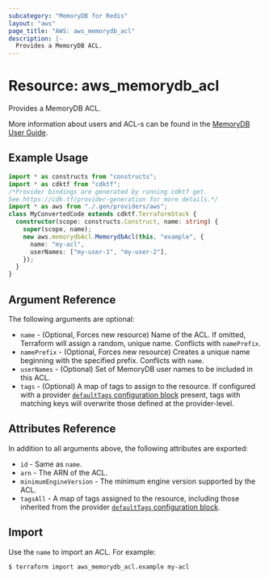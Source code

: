 ```yaml
---
subcategory: "MemoryDB for Redis"
layout: "aws"
page_title: "AWS: aws_memorydb_acl"
description: |-
  Provides a MemoryDB ACL.
---
```


# Resource: aws_memorydb_acl

Provides a MemoryDB ACL.

More information about users and ACL-s can be found in the [MemoryDB User Guide](https://docs.aws.amazon.com/memorydb/latest/devguide/clusters.acls.html).

## Example Usage

```typescript
import * as constructs from "constructs";
import * as cdktf from "cdktf";
/*Provider bindings are generated by running cdktf get.
See https://cdk.tf/provider-generation for more details.*/
import * as aws from "./.gen/providers/aws";
class MyConvertedCode extends cdktf.TerraformStack {
  constructor(scope: constructs.Construct, name: string) {
    super(scope, name);
    new aws.memorydbAcl.MemorydbAcl(this, "example", {
      name: "my-acl",
      userNames: ["my-user-1", "my-user-2"],
    });
  }
}

```

## Argument Reference

The following arguments are optional:

* `name` - (Optional, Forces new resource) Name of the ACL. If omitted, Terraform will assign a random, unique name. Conflicts with `namePrefix`.
* `namePrefix` - (Optional, Forces new resource) Creates a unique name beginning with the specified prefix. Conflicts with `name`.
* `userNames` - (Optional) Set of MemoryDB user names to be included in this ACL.
* `tags` - (Optional) A map of tags to assign to the resource. If configured with a provider [`defaultTags` configuration block](https://registry.terraform.io/providers/hashicorp/aws/latest/docs#default_tags-configuration-block) present, tags with matching keys will overwrite those defined at the provider-level.

## Attributes Reference

In addition to all arguments above, the following attributes are exported:

* `id` - Same as `name`.
* `arn` - The ARN of the ACL.
* `minimumEngineVersion` - The minimum engine version supported by the ACL.
* `tagsAll` - A map of tags assigned to the resource, including those inherited from the provider [`defaultTags` configuration block](https://registry.terraform.io/providers/hashicorp/aws/latest/docs#default_tags-configuration-block).

## Import

Use the `name` to import an ACL. For example:

```
$ terraform import aws_memorydb_acl.example my-acl
```

<!-- cache-key: cdktf-0.17.0-pre.15 input-4795d3cbd1c154c6827e75d971ec3104bac9270f839e673470d6350485e90f52 -->